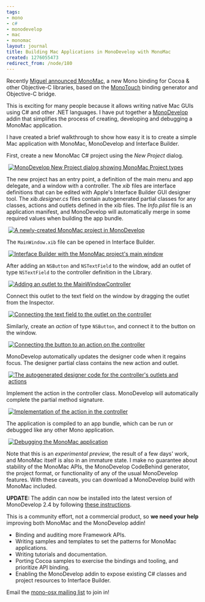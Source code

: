 ```yaml
---
tags:
- mono
- c#
- monodevelop
- mac
- monomac
layout: journal
title: Building Mac Applications in MonoDevelop with MonoMac
created: 1276055473
redirect_from: /node/180
---
```

Recently <a href="http://tirania.org/blog/archive/2010/Apr-19.html">Miguel announced MonoMac</a>, a new Mono binding for Cocoa & other Objective-C libraries, based on the <a href="http://monotouch.net">MonoTouch</a> binding generator and Objective-C bridge.

This is exciting for many people because it allows writing native Mac GUIs using C# and other .NET languages. I have put together a [MonoDevelop](https://monodevelop.com) addin that simplifies the process of creating, developing and debugging a MonoMac application.<!--break-->

I have created a brief walkthrough to show how easy it is to create a simple Mac application with MonoMac, MonoDevelop and Interface Builder.

First, create a new MonoMac C# project using the <em>New Project</em> dialog.

<a href="http://mjhutchinson.com/files/images/MonoScreenshots/MonoMacHello1.png" rel="lightbox[monomac_md]" title="MonoDevelop New Project dialog showing MonoMac Project types"><img src="http://mjhutchinson.com/files/images/MonoScreenshots/MonoMacHello1-t.png" alt="MonoDevelop New Project dialog showing MonoMac Project types" style="max-width:98%; display:block;margin-left:auto;margin-right:auto;" /></a>

The new project has an entry point, a definition of the main menu and app delegate, and a window with a controller. The <em>xib</em> files are interface definitions that can be edited with Apple's Interface Builder GUI designer tool. The <em>xib.designer.cs</em> files contain autogenerated partial classes for any classes, actions and outlets defined in the xib files. The <em>Info.plist</em> file is an application manifest, and MonoDevelop will automatically merge in some required values when building the app bundle. 

<a href="http://mjhutchinson.com/files/images/MonoScreenshots/MonoMacHello2.png" rel="lightbox[monomac_md]" title="A newly-created MonoMac project in MonoDevelop"><img src="http://mjhutchinson.com/files/images/MonoScreenshots/MonoMacHello2-t.png" alt="A newly-created MonoMac project in MonoDevelop" style="max-width:98%; display:block;margin-left:auto;margin-right:auto;" /></a>

The <code>MainWindow.xib</code> file can be opened in Interface Builder.

<a href="http://mjhutchinson.com/files/images/MonoScreenshots/MonoMacHello3.png" rel="lightbox[monomac_md]" title="Interface Builder with the MonoMac project's main window"><img src="http://mjhutchinson.com/files/images/MonoScreenshots/MonoMacHello3-t.png" alt="Interface Builder with the MonoMac project's main window" style="max-width:98%; display:block;margin-left:auto;margin-right:auto;" /></a>

After adding an <code>NSButton</code> and <code>NSTextField</code> to the window, add an outlet of type <code>NSTextField</code> to the controller definition in the Library.

<a href="http://mjhutchinson.com/files/images/MonoScreenshots/MonoMacHello4.png" rel="lightbox[monomac_md]" title="Adding an outlet to the MainWindowController"><img src="http://mjhutchinson.com/files/images/MonoScreenshots/MonoMacHello4-t.png" alt="Adding an outlet to the MainWindowController" style="max-width:98%; display:block;margin-left:auto;margin-right:auto;" /></a>

Connect this outlet to the text field on the window by dragging the outlet from the Inspector.

<a href="http://mjhutchinson.com/files/images/MonoScreenshots/MonoMacHello5.png" rel="lightbox[monomac_md]" title="Connecting the text field to the outlet on the controller"><img src="http://mjhutchinson.com/files/images/MonoScreenshots/MonoMacHello5-t.png" alt="Connecting the text field to the outlet on the controller" style="max-width:98%; display:block;margin-left:auto;margin-right:auto;" /></a>

Similarly, create an <em>action</em> of type <code>NSButton</code>, and connect it to the button on the window.

<a href="http://mjhutchinson.com/files/images/MonoScreenshots/MonoMacHello6.png" rel="lightbox[monomac_md]" title="Connecting the button to an action on the controller"><img src="http://mjhutchinson.com/files/images/MonoScreenshots/MonoMacHello6-t.png" alt="Connecting the button to an action on the controller" style="max-width:98%; display:block;margin-left:auto;margin-right:auto;" /></a>

MonoDevelop automatically updates the designer code when it regains focus. The designer partial class contains the new action and outlet.

<a href="http://mjhutchinson.com/files/images/MonoScreenshots/MonoMacHello7.png" rel="lightbox[monomac_md]" title="The autogenerated designer code for the controller's outlets and actions"><img src="http://mjhutchinson.com/files/images/MonoScreenshots/MonoMacHello7-t.png" alt="The autogenerated designer code for the controller's outlets and actions" style="max-width:98%; display:block;margin-left:auto;margin-right:auto;" /></a>

Implement the action in the controller class. MonoDevelop will automatically complete the partial method signature.

<a href="http://mjhutchinson.com/files/images/MonoScreenshots/MonoMacHello8.png" rel="lightbox[monomac_md]" title="Implementation of the action in the controller"><img src="http://mjhutchinson.com/files/images/MonoScreenshots/MonoMacHello8-t.png" alt="Implementation of the action in the controller" style="max-width:98%; display:block;margin-left:auto;margin-right:auto;" /></a>

The application is compiled to an app bundle, which can be run or debugged like any other Mono application.

<a href="http://mjhutchinson.com/files/images/MonoScreenshots/MonoMacHello9.png" rel="lightbox[monomac_md]" title="Debugging the MonoMac application"><img src="http://mjhutchinson.com/files/images/MonoScreenshots/MonoMacHello9-t.png" alt="Debugging the MonoMac application" style="max-width:98%; display:block;margin-left:auto;margin-right:auto;" /></a>

Note that this is an <em>experimental preview</em>, the result of a few days' work, and MonoMac itself is also in an immature state. I make no guarantee about stability of the MonoMac APIs, the MonoDevelop CodeBehind generator, the project format, or functionality of any of the usual MonoDevelop features. With these caveats, you can download a MonoDevelop build with MonoMac included.

<strong>UPDATE: </strong> The addin can now be installed into the latest version of MonoDevelop 2.4 by following <a href="http://www.mono-project.com/MonoMac#Obtaining_MonoMac">these instructions</a>.

This is a community effort, not a commercial product, so <strong>we need your help</strong> improving both MonoMac and the MonoDevelop addin!

<ul>
<li>Binding and auditing more Framework APIs.</li>
<li>Writing samples and templates to set the patterns for MonoMac applications.</li>
<li>Writing tutorials and documentation.</li>
<li>Porting Cocoa samples to exercise the bindings and tooling, and prioritize API binding.</li>
<li>Enabling the MonoDevelop addin to expose existing C# classes and project resources to Interface Builder.</li>
</ul>

Email the <a href="http://lists.ximian.com/mailman/listinfo/mono-osx">mono-osx mailing list</a> to join in!

